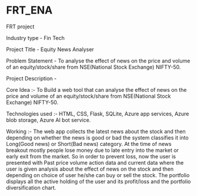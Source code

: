 # FRT_ENA
FRT project

Industry type - Fin Tech

Project Title - Equity News Analyser

Problem Statement - To analyse the effect of news on the price and volume of an equity/stock/share from NSE(National Stock                       Exchange) NIFTY-50.

Project Description - 
  
  Core Idea :- To Build a web tool that can analyse the effect of news on the price and volume of an equity/stock/share from     NSE(National Stock Exchange) NIFTY-50. 

  Technologies used :- HTML, CSS, Flask, SQLite, Azure app services, Azure blob storage, Azure AI bot service.

  Working :-  The web app collects the latest news about the stock and then depending on whether the news is good or bad the     system classifies it into Long(Good news) or Short(Bad news) category. At the time of news breakout mostly people lose       money due to late entry into the market or early exit from the market. So in order to prevent loss, now the user is          presented with Past price volume action data and current data where the user is given analysis about the effect of news      on the stock and then depending on choice of user he/she can buy or sell the stock. The portfolio displays all the           active holding of the user and its profit/loss and the portfolio diversification chart.


